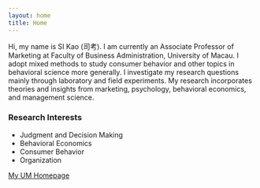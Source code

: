 ```yaml
---
layout: home
title: Home
---
```


Hi, my name is SI Kao (司考). I am currently an Associate Professor of Marketing at Faculty of Business Administration, University of Macau. I adopt mixed methods to study consumer behavior and other topics in behavioral science more generally. I investigate my research questions mainly through laboratory and field experiments. My research incorporates theories and insights from marketing, psychology, behavioral economics, and management science.

### Research Interests

- Judgment and Decision Making
- Behavioral Economics
- Consumer Behavior
- Organization

[My UM Homepage](https://fba.um.edu.mo/faculty/kaosi/)
